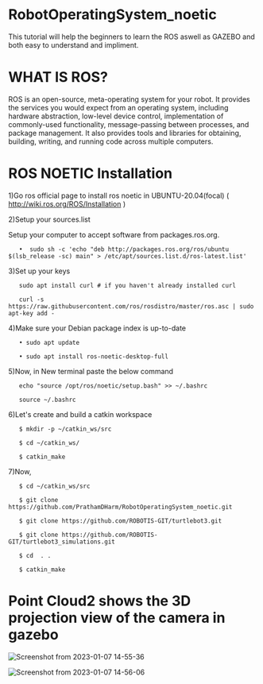 # RobotOperatingSystem_noetic
This tutorial will help the beginners to learn the ROS aswell as GAZEBO and  both easy to understand and impliment.  

# WHAT IS ROS?

ROS is an open-source, meta-operating system for your robot. It provides the services you would expect from an operating system, including hardware       abstraction, low-level device control, implementation of commonly-used functionality, message-passing between processes, and package management. It       also provides tools and libraries for obtaining, building, writing, and running code across multiple computers.
    
# ROS NOETIC Installation

  1)Go ros official page to install ros noetic in UBUNTU-20.04(focal) ( http://wiki.ros.org/ROS/Installation )

  2)Setup your sources.list
 
   Setup your computer to accept software from packages.ros.org.
    
       •  sudo sh -c 'echo "deb http://packages.ros.org/ros/ubuntu $(lsb_release -sc) main" > /etc/apt/sources.list.d/ros-latest.list'
    
  3)Set up your keys
      
       sudo apt install curl # if you haven't already installed curl
      
       curl -s https://raw.githubusercontent.com/ros/rosdistro/master/ros.asc | sudo apt-key add -
  
  4)Make sure your Debian package index is up-to-date
    
       • sudo apt update

       • sudo apt install ros-noetic-desktop-full
    
  5)Now, in New terminal paste the below command
 
       echo "source /opt/ros/noetic/setup.bash" >> ~/.bashrc
   
       source ~/.bashrc
   
  6)Let's create and build a catkin workspace

       $ mkdir -p ~/catkin_ws/src

       $ cd ~/catkin_ws/

       $ catkin_make
   
  7)Now, 
 
       $ cd ~/catkin_ws/src

       $ git clone https://github.com/PrathamDHarm/RobotOperatingSystem_noetic.git
       
       $ git clone https://github.com/ROBOTIS-GIT/turtlebot3.git
       
       $ git clone https://github.com/ROBOTIS-GIT/turtlebot3_simulations.git

       $ cd  . .

       $ catkin_make
 
       
  # Point Cloud2 shows the 3D projection view of the camera in gazebo

  ![Screenshot from 2023-01-07 14-55-36](https://user-images.githubusercontent.com/109065335/211144414-fda5776f-c510-4987-b22b-60273f8cd31c.png)
    
  ![Screenshot from 2023-01-07 14-56-06](https://user-images.githubusercontent.com/109065335/211144421-02c5cbb5-f199-47c2-8cd9-dda430075ad7.png)

